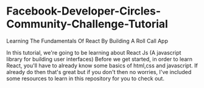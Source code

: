 # Facebook-Developer-Circles-Community-Challenge-Tutorial

Learning The Fundamentals Of React By Building A Roll Call App

In this tutorial, we're going to be learning about React Js (A javascript library for building user interfaces)
Before we get started, in order to learn React, you'll have to already know some basics of html,css and javascript.
If already do then that's great but if you don't then no worries, I've included some resources to learn in this repository 
for you to check out.
